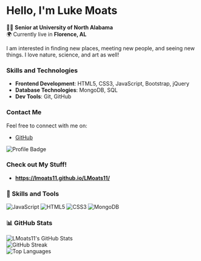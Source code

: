 # Hello, I'm Luke Moats

👨‍🏫 **Senior at University of North Alabama**  
🌍 Currently live in **Florence, AL**  
  

I am interested in finding new places, meeting new people, and seeing new things. I love nature, science, and art as well!

### Skills and Technologies
- **Frontend Development**: HTML5, CSS3, JavaScript, Bootstrap, jQuery
- **Database Technologies**: MongoDB, SQL
- **Dev Tools**: Git, GitHub

### Contact Me
Feel free to connect with me on:
- [GitHub](https://github.com/LMoats11)


![Profile Badge](https://img.shields.io/github/followers/LMoats11?label=Follow%20Me&style=social)  

### Check out My Stuff!
- **https://lmoats11.github.io/LMoats11/**


### 🔧 Skills and Tools
![JavaScript](https://img.shields.io/badge/JavaScript-F7DF1E?style=for-the-badge&logo=javascript&logoColor=black)
![HTML5](https://img.shields.io/badge/HTML5-E34F26?style=for-the-badge&logo=html5&logoColor=white)
![CSS3](https://img.shields.io/badge/CSS3-1572B6?style=for-the-badge&logo=css3&logoColor=white)
![MongoDB](https://img.shields.io/badge/MongoDB-47A248?style=for-the-badge&logo=mongodb&logoColor=white)


### 📊 GitHub Stats
![LMoats11's GitHub Stats](https://github-readme-stats.vercel.app/api?username=LMoats11&show_icons=true&theme=radical)  
![GitHub Streak](https://github-readme-streak-stats.herokuapp.com/?user=LMoats11&theme=dark)  
![Top Languages](https://github-readme-stats.vercel.app/api/top-langs/?username=LMoats11&langs_count=8&theme=dark)
